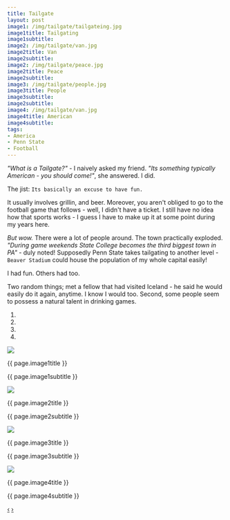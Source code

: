 ```yaml
---
title: Tailgate
layout: post
image1: /img/tailgate/tailgateing.jpg
image1title: Tailgating 
image1subtitle: 
image2: /img/tailgate/van.jpg
image2title: Van
image2subtitle: 
image2: /img/tailgate/peace.jpg
image2title: Peace
image2subtitle: 
image3: /img/tailgate/people.jpg
image3title: People
image3subtitle: 
image2subtitle: 
image4: /img/tailgate/van.jpg
image4title: American
image4subtitle: 
tags:
- America
- Penn State
- Football
---
```


_"What is a Tailgate?"_ - I naively asked my friend.
_"Its something typically American - you should come!"_, she answered.
I did. 

The jist: <code>Its basically an excuse to have fun.</code>

It usually involves grillin, and beer.
Moreover, you aren't obliged to go to the football game that follows - well, I didn't have a ticket.
I still have no idea how that sports works - I guess I have to make up it at some point during my years here.

_But wow._ There were a lot of people around. 
The town practically exploded.
_"During game weekends State College becomes the third biggest town in PA"_ - duly noted!
Supposedly Penn State takes tailgating to another level - <code>Beaver Stadium</code> could house the population of my whole capital easily!

I had fun. Others had too. 

Two random things; met a fellow that had visited Iceland - he said he would easily do it again, anytime. 
I know I would too. Second, some people seem to possess a natural talent in drinking games.

<div id="myCarousel" class="carousel slide">
  <ol class="carousel-indicators">
    <li data-target="#myCarousel" data-slide-to="0" class="active"></li>
    <li data-target="#myCarousel" data-slide-to="1"></li>
    <li data-target="#myCarousel" data-slide-to="2"></li>
    <li data-target="#myCarousel" data-slide-to="3"></li>
  </ol>
  <!-- Carousel items -->
	<div class="carousel-inner">
		<div class="active item">
			<img class="carouselImage" src=" {{ page.image1 }}"> 
			<div class="container">
				<div class="carousel-caption">
					<p class="lead"> {{ page.image1title }}</p>
					<p class="muted"> {{ page.image1subtitle }}</p>
				</div>
			</div></div>
		<div class="item">
			<img class="carouselImage" src=" {{ page.image2 }}"> 
			<div class="container">
				<div class="carousel-caption">
					<p class="lead"> {{ page.image2title }}</p>
					<p class="muted"> {{ page.image2subtitle }}</p>
				</div>
			</div></div>
		<div class="item">
			<img class="carouselImage" src=" {{ page.image3 }}"> 
			<div class="container">
				<div class="carousel-caption">
					<p class="lead"> {{ page.image3title }}</p>
					<p class="muted"> {{ page.image3subtitle }}</p>
				</div>
			</div></div>
		<div class="item">
			<img class="carouselImage" src=" {{ page.image4 }}"> 
			<div class="container">
				<div class="carousel-caption">
					<p class="lead"> {{ page.image4title }}</p>
					<p class="muted"> {{ page.image4subtitle }}</p>
				</div>
			</div></div>
	</div>
 <!-- Carousel nav -->
  <a class="carousel-control left" href="#myCarousel" data-slide="prev">&lsaquo;</a>
  <a class="carousel-control right" href="#myCarousel" data-slide="next">&rsaquo;</a>
</div>


